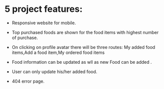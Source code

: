 # 5 project features:
* Responsive website for mobile.
* Top purchased foods are shown for the food items with highest number of purchase. 
* On clicking on profile avatar there will be three routes: My added food items,Add a food item,My ordered food items

* Food information can be updated as wll as new Food can be added .
* User can only update his/her added food.   
* 404 error page.


<!-- hghghghg rthbtrh-th  er  erg erg  r ergg erg  esdg eg  rg  rg  wrg  wrg  weg  weg ->